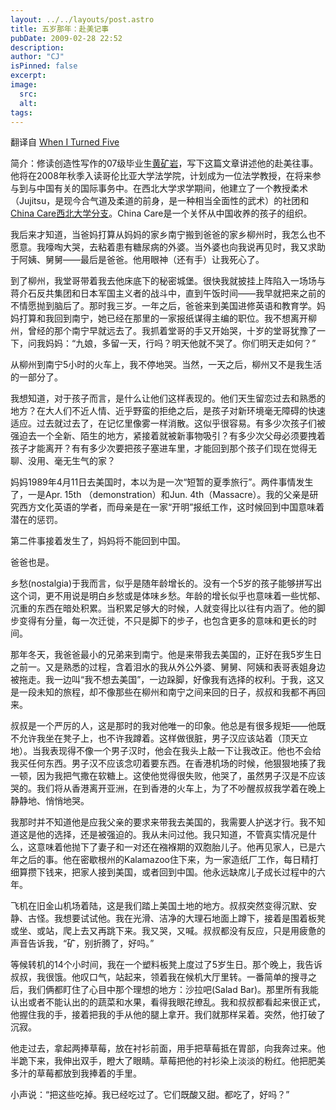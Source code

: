 ```yaml
---
layout: ../../layouts/post.astro
title: 五岁那年：赴美记事
pubDate: 2009-02-28 22:52
description: 
author: "CJ"
isPinned: false
excerpt: 
image:
  src:
  alt:
tags: 
---
```

翻译自 <a href="http://www.wcas.northwestern.edu/alumni/crosscurrents/2007-fall-winter/articles/five.html">When I Turned Five</a>

简介：修读创造性写作的07级毕业生<a href="http://www.facebook.com/kuangyan">黄矿岩</a>，写下这篇文章讲述他的赴美往事。他将在2008年秋季入读哥伦比亚大学法学院，计划成为一位法学教授，在将来参与到与中国有关的国际事务中。在西北大学求学期间，他建立了一个教授柔术（Jujitsu，是现今合气道及柔道的前身，是一种相当全面性的武术）的社团和<a href="http://groups.northwestern.edu/chinacare/"> China Care西北大学分支</a>。China Care是一个关怀从中国收养的孩子的组织。

我后来才知道，当爸妈打算从妈妈的家乡南宁搬到爸爸的家乡柳州时，我怎么也不愿意。我嚎啕大哭，去粘着患有糖尿病的外婆。当外婆也向我说再见时，我又求助于阿姨、舅舅——最后是爸爸。他用眼神（还有手）让我死心了。

到了柳州，我堂哥带着我去他床底下的秘密城堡。很快我就披挂上阵陷入一场场与蒋介石反共集团和日本军国主义者的战斗中，直到午饭时间——我早就把来之前的不情愿抛到脑后了。那时我三岁。一年之后，爸爸来到美国进修英语和教育学。妈妈打算和我回到南宁，她已经在那里的一家报纸谋得主编的职位。我不想离开柳州，曾经的那个南宁早就远去了。我抓着堂哥的手又开始哭，十岁的堂哥犹豫了一下，问我妈妈：“九娘，多留一天，行吗？明天他就不哭了。你们明天走如何？”

从柳州到南宁5小时的火车上，我不停地哭。当然，一天之后，柳州又不是我生活的一部分了。

我想知道，对于孩子而言，是什么让他们这样表现的。他们天生留恋过去和熟悉的地方？在大人们不近人情、近乎野蛮的拒绝之后，是孩子对新环境毫无障碍的快速适应。过去就过去了，在记忆里像雾一样消散。这似乎很容易。有多少次孩子们被强迫去一个全新、陌生的地方，紧接着就被新事物吸引？有多少次父母必须要拽着孩子才能离开？有有多少次要把孩子塞进车里，才能回到那个孩子们现在觉得无聊、没用、毫无生气的家？

妈妈1989年4月11日去美国时，本以为是一次“短暂的夏季旅行”。两件事情发生了，一是Apr. 15th （demonstration）和Jun. 4th（Massacre）。我的父亲是研究西方文化英语的学者，而母亲是在一家“开明”报纸工作，这时候回到中国意味着潜在的惩罚。

第二件事接着发生了，妈妈将不能回到中国。

爸爸也是。

乡愁(nostalgia)于我而言，似乎是随年龄增长的。没有一个5岁的孩子能够拼写出这个词，更不用说是明白乡愁或是体味乡愁。年龄的增长似乎也意味着一些忧郁、沉重的东西在暗处积累。当积累足够大的时候，人就变得比以往有内涵了。他的脚步变得有分量，每一次迁徙，不只是脚下的步子，也包含更多的意味和更长的时间。

那年冬天，我爸爸最小的兄弟来到南宁。他是来带我去美国的，正好在我5岁生日之前一。又是熟悉的过程，含着泪水的我从外公外婆、舅舅、阿姨和表哥表姐身边被拖走。我一边叫“我不想去美国”，一边跺脚，好像我有选择的权利。于我，这又是一段未知的旅程，却不像那些在柳州和南宁之间来回的日子，叔叔和我都不再回来。

叔叔是一个严厉的人，这是那时的我对他唯一的印象。他总是有很多规矩——他既不允许我坐在凳子上，也不许我蹲着。这样做很脏，男子汉应该站着（顶天立地）。当我表现得不像一个男子汉时，他会在我头上敲一下让我改正。他也不会给我买任何东西。男子汉不应该念叨着要东西。在香港机场的时候，他狠狠地揍了我一顿，因为我把气撒在软糖上。这使他觉得很失败，他哭了，虽然男子汉是不应该哭的。我们将从香港离开亚洲，在到香港的火车上，为了不吵醒叔叔我学着在晚上静静地、悄悄地哭。

我那时并不知道他是应我父亲的要求来带我去美国的，我需要人护送才行。我不知道这是他的选择，还是被强迫的。我从未问过他。我只知道，不管真实情况是什么，这意味着他抛下了妻子和一对还在襁褓期的双胞胎儿子。他再见家人，已是六年之后的事。他在密歇根州的Kalamazoo住下来，为一家造纸厂工作，每日精打细算攒下钱来，把家人接到美国，或者回到中国。他永远缺席儿子成长过程中的六年。

飞机在旧金山机场着陆，这是我们踏上美国土地的地方。叔叔突然变得沉默、安静、古怪。我想要试试他。我在光滑、洁净的大理石地面上蹲下，接着是围着板凳或坐、或站，爬上去又再跳下来。我又哭，又喊。叔叔都没有反应，只是用疲惫的声音告诉我，“矿，别折腾了，好吗。”

等候转机的14个小时间，我在一个塑料板凳上度过了5岁生日。那个晚上，我告诉叔叔，我很饿。他叹口气，站起来，领着我在候机大厅里转。一番简单的搜寻之后，我们俩都盯住了心目中那个理想的地方：沙拉吧(Salad Bar)。那里所有我能认出或者不能认出的的蔬菜和水果，看得我眼花缭乱。我和叔叔都看起来很正式，他握住我的手，接着把我的手从他的腿上拿开。我们就那样呆着。突然，他打破了沉寂。

他走过去，拿起两捧草莓，放在衬衫前面，用手把草莓抵在胃部，向我奔过来。他半跪下来，我伸出双手，瞪大了眼睛。草莓把他的衬衫染上淡淡的粉红。他把肥美多汁的草莓都放到我捧着的手里。

小声说：“把这些吃掉。我已经吃过了。它们既酸又甜。都吃了，好吗？”

